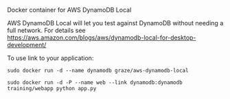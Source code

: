 Docker container for AWS DynamoDB Local

AWS DynamoDB Local will let you test against DynamoDB without needing
a full network. For details see https://aws.amazon.com/blogs/aws/dynamodb-local-for-desktop-development/

To use link to your application:

    sudo docker run -d --name dynamodb graze/aws-dynamodb-local

    sudo docker run -d -P --name web --link dynamodb:dynamodb training/webapp python app.py
